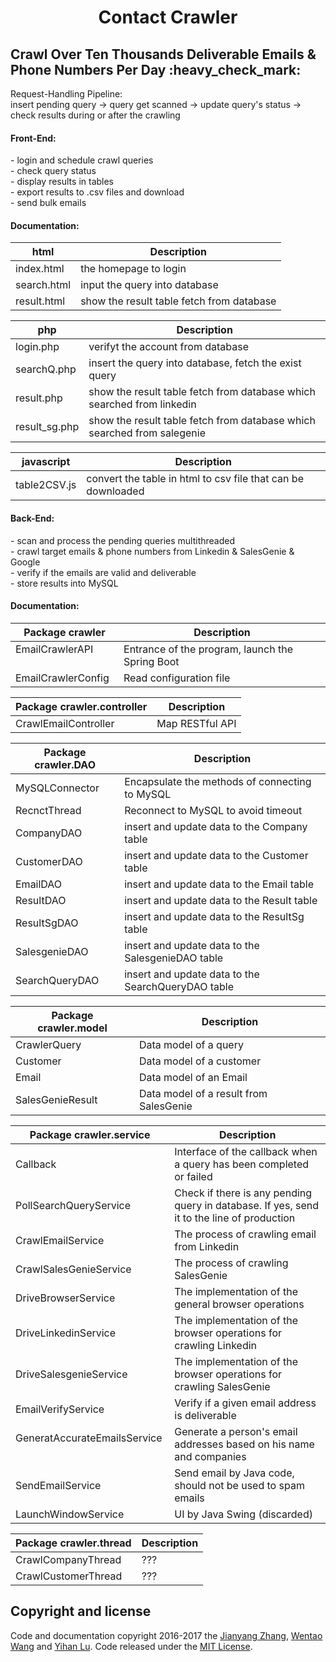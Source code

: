 <h1 align="center">Contact Crawler</h1>
<h2>Crawl Over Ten Thousands Deliverable Emails & Phone Numbers Per Day :heavy_check_mark: </h2>
<p>Request-Handling Pipeline: <br/>
insert pending query -> query get scanned -> update query's status -> check results during or after the crawling</p>

<h4>Front-End:</h4>
<p>
  - login and schedule crawl queries<br/>
  - check query status<br/>
  - display results in tables<br/>
  - export results to .csv files and download<br/>
  - send bulk emails<br/>
</p>
<h4>Documentation: </h4>

| html          | Description   |
| ----------------         |---------------|
|index.html                | the homepage to login|
|search.html                 |    input the query into database    |
|result.html| show the result table fetch from database|


| php         | Description   |
| ----------------         |---------------|
|login.php                | verifyt the account from database |
|searchQ.php                 |    insert the query into database, fetch the exist query    |
|result.php| show the result table fetch from database which searched from linkedin|
|result_sg.php| show the result table fetch from database which searched from salegenie|

| javascript        | Description   |
| ----------------         |---------------|
|table2CSV.js                | convert the table in html to csv file that can be downloaded|



<h4>Back-End:</h4>
<p>
  - scan and process the pending queries multithreaded<br/>
  - crawl target emails & phone numbers from Linkedin & SalesGenie & Google<br/>
  - verify if the emails are valid and deliverable<br/>
  - store results into MySQL<br/>
</p>

<h4>Documentation: </h4>

| Package crawler          | Description   |
| ----------------         |---------------|
| EmailCrawlerAPI          | Entrance of the program, launch the Spring Boot |
| EmailCrawlerConfig       | Read configuration file |

| Package crawler.controller | Description   |
| ----------------         |---------------|
| CrawlEmailController     | Map RESTful API|

| Package crawler.DAO | Description   |
| ----------------         |---------------|
| MySQLConnector     | Encapsulate the methods of connecting to MySQL |
| RecnctThread     | Reconnect to MySQL to avoid timeout |
| CompanyDAO     | insert and update data to the Company table |
| CustomerDAO     | insert and update data to the Customer table |
| EmailDAO     | insert and update data to the Email table |
| ResultDAO     | insert and update data to the Result table |
| ResultSgDAO     | insert and update data to the ResultSg table |
| SalesgenieDAO     | insert and update data to the SalesgenieDAO table |
| SearchQueryDAO     | insert and update data to the SearchQueryDAO table |

| Package crawler.model | Description   |
| ----------------         |---------------|
| CrawlerQuery     | Data model of a query |
| Customer     | Data model of a customer |
| Email     | Data model of an Email |
| SalesGenieResult     |  Data model of a result from SalesGenie |

| Package crawler.service | Description   |
| ----------------         |---------------|
| Callback     | Interface of the callback when a query has been completed or failed |
| PollSearchQueryService     | Check if there is any pending query in database. If yes, send it to the line of production |
| CrawlEmailService     | The process of crawling email from Linkedin  |
| CrawlSalesGenieService     | The process of crawling SalesGenie |
| DriveBrowserService     | The implementation of the general browser operations |
| DriveLinkedinService     | The implementation of the browser operations for crawling Linkedin |
| DriveSalesgenieService     | The implementation of the browser operations for crawling SalesGenie |
| EmailVerifyService     | Verify if a given email address is deliverable |
| GeneratAccurateEmailsService     | Generate a person's email addresses based on his name and companies |
| SendEmailService     | Send email by Java code, should not be used to spam emails |
| LaunchWindowService     | UI by Java Swing (discarded) |

| Package crawler.thread | Description   |
| ----------------       |---------------|
| CrawlCompanyThread   | ??? |
| CrawlCustomerThread   | ??? |

## Copyright and license
Code and documentation copyright 2016-2017 the [Jianyang Zhang](https://github.com/JianyangZhang), [Wentao Wang](https://github.com/wentao-wang) and [Yihan Lu](https://github.com/xdoobx). Code released under the [MIT License](https://github.com/JianyangZhang/EmailCrawler/blob/master/licence).
